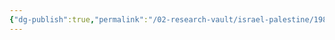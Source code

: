 ```yaml
---
{"dg-publish":true,"permalink":"/02-research-vault/israel-palestine/1987-1993-first-intifada/","updated":"2025-08-21T16:56:51.177-04:00"}
---
```


